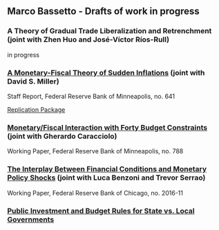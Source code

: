 ## Marco Bassetto - Drafts of work in progress

### A Theory of Gradual Trade Liberalization and Retrenchment (joint with Zhen Huo and José-Víctor Ríos-Rull)
in progress

### [A Monetary-Fiscal Theory of Sudden Inflations](https://www.minneapolisfed.org/research/staff-reports/a-monetary-fiscal-theory-of-sudden-inflations) (joint with David S. Miller)
Staff Report, Federal Reserve Bank of Minneapolis,  no. 641

[Replication Package](https://doi.org/10.7910/DVN/3S5HL0)

### [Monetary/Fiscal Interaction with Forty Budget Constraints](https://www.minneapolisfed.org/research/staff-reports/a-monetary-fiscal-theory-of-sudden-inflations) (joint with Gherardo Caracciolo)
Working Paper, Federal Reserve Bank of Minneapolis,  no. 788

### [The Interplay Between Financial Conditions and Monetary Policy Shocks](https://www.chicagofed.org/publications/working-papers/2016/wp2016-11) (joint with Luca Benzoni and Trevor Serrao)
Working Paper, Federal Reserve Bank of Chicago,  no. 2016-11

### [Public Investment and Budget Rules for State vs. Local Governments](/research/statevslocal/statevslocal.pdf)

